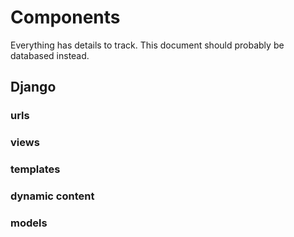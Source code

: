 # Components

Everything has details to track. This document should probably be databased instead.

## Django

### urls

### views

### templates

### dynamic content

### models
